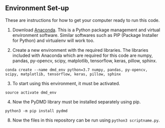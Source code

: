 ## Environment Set-up

These are instructions for how to get your computer ready to run this code.

1. Download [Anaconda](https://anaconda.com/distribution). This is a Python package management and virtual environment software. Similar softwares such as PIP (Package Installer for Python) and virtualenv will work too.

2. Create a new environment with the required libraries. The libraries included with Anaconda which are required for this code are numpy, pandas, py-opencv, scipy, matplotlib, tensorflow, keras, pillow, sphinx.
```
conda create --name dmd_env python=3.7 numpy, pandas, py-opencv, scipy, matplotlib, tensorflow, keras, pillow, sphinx
```

3. To start using this environment, it must be activated.
```
source activate dmd_env
```

4. Now the PyDMD library must be installed separately using pip.
``` 
python3 -m pip install pydmd
```

8. Now the files in this repository can be run using `python3 scriptname.py`. 
